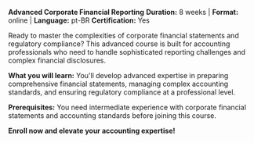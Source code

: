 **Advanced Corporate Financial Reporting**
**Duration:** 8 weeks | **Format:** online | **Language:** pt-BR
**Certification:** Yes

Ready to master the complexities of corporate financial statements and regulatory compliance? This advanced course is built for accounting professionals who need to handle sophisticated reporting challenges and complex financial disclosures.

**What you will learn:**
You'll develop advanced expertise in preparing comprehensive financial statements, managing complex accounting standards, and ensuring regulatory compliance at a professional level.

**Prerequisites:**
You need intermediate experience with corporate financial statements and accounting standards before joining this course.

**Enroll now and elevate your accounting expertise!**